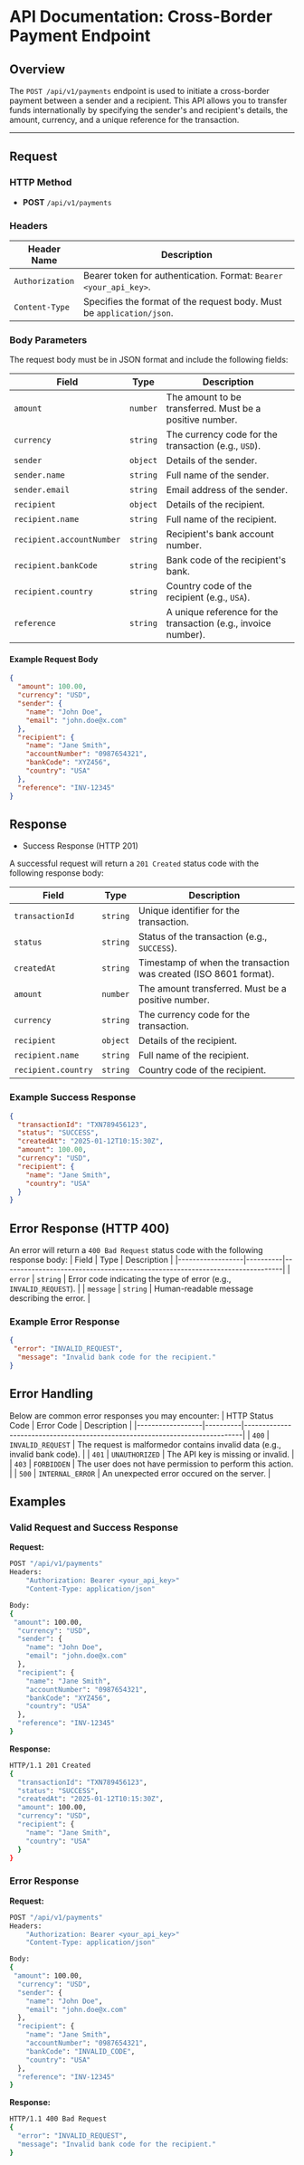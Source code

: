 # API Documentation: Cross-Border Payment Endpoint

## Overview
The `POST /api/v1/payments` endpoint is used to initiate a cross-border payment between a sender and a recipient. This API allows you to transfer funds internationally by specifying the sender's and recipient's details, the amount, currency, and a unique reference for the transaction.

---

## Request

### HTTP Method
- **POST** `/api/v1/payments`

### Headers
| Header Name       | Description                                                                 |
|-------------------|-----------------------------------------------------------------------------|
| `Authorization`   | Bearer token for authentication. Format: `Bearer <your_api_key>`.          |
| `Content-Type`    | Specifies the format of the request body. Must be `application/json`.       |

### Body Parameters
The request body must be in JSON format and include the following fields:

| Field            | Type     | Description                                                                 |
|------------------|----------|-----------------------------------------------------------------------------|
| `amount`         | `number` | The amount to be transferred. Must be a positive number.                   |
| `currency`       | `string` | The currency code for the transaction (e.g., `USD`).                       |
| `sender`         | `object` | Details of the sender.                                                     |
| `sender.name`    | `string` | Full name of the sender.                                                   |
| `sender.email`   | `string` | Email address of the sender.                                               |
| `recipient`      | `object` | Details of the recipient.                                                  |
| `recipient.name` | `string` | Full name of the recipient.                                                |
| `recipient.accountNumber` | `string` | Recipient's bank account number.                                   |
| `recipient.bankCode`      | `string` | Bank code of the recipient's bank.                                  |
| `recipient.country`       | `string` | Country code of the recipient (e.g., `USA`).                        |
| `reference`      | `string` | A unique reference for the transaction (e.g., invoice number).             |

#### Example Request Body
```json
{
  "amount": 100.00,
  "currency": "USD",
  "sender": {
    "name": "John Doe",
    "email": "john.doe@x.com"
  },
  "recipient": {
    "name": "Jane Smith",
    "accountNumber": "0987654321",
    "bankCode": "XYZ456",
    "country": "USA"
  },
  "reference": "INV-12345"
}
```

## Response
- Success Response (HTTP 201)

A successful request will return a `201 Created` status code with the following response body:

| Field                | Type     | Description                                                         |
|----------------------|----------|---------------------------------------------------------------------|
| `transactionId`      | `string` | Unique identifier for the transaction.                              |
| `status`             | `string` | Status of the transaction (e.g., `SUCCESS`).                        |
| `createdAt`          | `string` | Timestamp of when the transaction was created (ISO 8601 format).    |
| `amount`             | `number` | The amount transferred. Must be a positive number.                  |
| `currency`           | `string` | The currency code for the transaction.                              |
| `recipient`          | `object` | Details of the recipient.                                           |
| `recipient.name`     | `string` | Full name of the recipient.                                         |
| `recipient.country`  | `string` | Country code of the recipient.                                      |

### Example Success Response
```json
{
  "transactionId": "TXN789456123",
  "status": "SUCCESS",
  "createdAt": "2025-01-12T10:15:30Z",
  "amount": 100.00,
  "currency": "USD",
  "recipient": {
    "name": "Jane Smith",
    "country": "USA"
  }
}
```

## Error Response (HTTP 400)
An error will return a `400 Bad Request` status code with the following response body: 
| Field            | Type     | Description                                                                 |
|------------------|----------|-----------------------------------------------------------------------------|
| `error`  | `string` | Error code indicating the type of error (e.g., `INVALID_REQUEST`).                           |
| `message`  | `string` | Human-readable message describing the error.                           |

### Example Error Response
```json
{
 "error": "INVALID_REQUEST",
  "message": "Invalid bank code for the recipient."
}
```

## Error Handling
Below are common error responses you may encounter:
| HTTP Status Code            | Error Code     | Description                                                                 |
|------------------|----------|-----------------------------------------------------------------------------|
| `400`  | `INVALID_REQUEST` | The request is malformedor contains invalid data (e.g., invalid bank code).                           |
| `401`  | `UNAUTHORIZED` | The API key is missing or invalid.                           |
| `403`  | `FORBIDDEN` | The user does not have permission to perform this action.                           |
| `500`  | `INTERNAL_ERROR` | An unexpected error occured on the server.                           |

## Examples
### Valid Request and Success Response
**Request:**
```bash
POST "/api/v1/payments"
Headers:
    "Authorization: Bearer <your_api_key>" 
    "Content-Type: application/json" 

Body:
{
 "amount": 100.00,
  "currency": "USD",
  "sender": {
    "name": "John Doe",
    "email": "john.doe@x.com"
  },
  "recipient": {
    "name": "Jane Smith",
    "accountNumber": "0987654321",
    "bankCode": "XYZ456",
    "country": "USA"
  },
  "reference": "INV-12345"
}
```
**Response:**
```bash
HTTP/1.1 201 Created
{
  "transactionId": "TXN789456123",
  "status": "SUCCESS",
  "createdAt": "2025-01-12T10:15:30Z",
  "amount": 100.00,
  "currency": "USD",
  "recipient": {
    "name": "Jane Smith",
    "country": "USA"
  }
}
```

### Error Response
**Request:**
```bash
POST "/api/v1/payments"
Headers:
    "Authorization: Bearer <your_api_key>" 
    "Content-Type: application/json" 

Body:
{
 "amount": 100.00,
  "currency": "USD",
  "sender": {
    "name": "John Doe",
    "email": "john.doe@x.com"
  },
  "recipient": {
    "name": "Jane Smith",
    "accountNumber": "0987654321",
    "bankCode": "INVALID_CODE",
    "country": "USA"
  },
  "reference": "INV-12345"
}
```
**Response:**
```bash
HTTP/1.1 400 Bad Request
{
  "error": "INVALID_REQUEST",
  "message": "Invalid bank code for the recipient."
}
```
